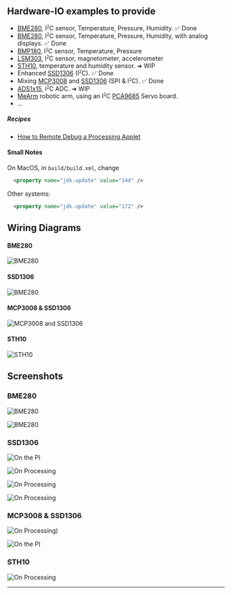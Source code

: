 ## Hardware-IO examples to provide

- [BME280](https://www.adafruit.com/product/2652), I<small><sup>2</sup></small>C sensor, Temperature, Pressure, Humidity. &#9989; Done
- [BME280](https://www.adafruit.com/product/2652), I<small><sup>2</sup></small>C sensor, Temperature, Pressure, Humidity, with analog displays. &#9989; Done
- [BMP180](https://www.adafruit.com/product/1603), I<small><sup>2</sup></small>C sensor, Temperature, Pressure
- [LSM303](https://www.adafruit.com/product/1120), I<small><sup>2</sup></small>C sensor, magnetometer, accelerometer
- [STH10](https://www.adafruit.com/product/1298), temperature and humidity sensor.  &#10140; WIP
- Enhanced [SSD1306](https://www.adafruit.com/product/3527) (I<small><sup>2</sup></small>C). &#9989; Done
- Mixing [MCP3008](https://www.adafruit.com/product/856) and [SSD1306](https://www.adafruit.com/product/3527) (SPI & I<small><sup>2</sup></small>C). &#9989; Done
- [ADS1x15](https://www.adafruit.com/product/1083), I<small><sup>2</sup></small>C ADC.  &#10140; WIP
- [MeArm](https://shop.mime.co.uk/collections/mearm/products/mearm-your-robot-nuka-cola-blue?variant=4766020165) robotic arm, using an I<small><sup>2</sup></small>C [PCA9685](https://www.adafruit.com/product/815) Servo board.
- ...

##### Recipes
- [How to Remote Debug a Processing Applet](./remote.debug/RemoteDebug.md)

#### Small Notes
On MacOS, in `build/build.xml`, change
```xml
  <property name="jdk.update" value="144" />
```
Other systems:
```xml
  <property name="jdk.update" value="172" />
```

## Wiring Diagrams
#### BME280
![BME280](./I2CBME280/RPi.BME280_bb.png)

#### SSD1306
![BME280](./I2CSSD1306/RPi.SSD1306_bb.png)

#### MCP3008 & SSD1306
![MCP3008 and SSD1306](./I2CandSPI/RPi.SSD1306.MCP3008_bb.png)

#### STH10
![STH10](./GPIOSTH10/RaspberryPI.STH10_bb.png)

## Screenshots
### BME280
![BME280](./I2CBME280/rpi.snapshot.png)

![BME280](./I2CBME280_UI/analog.png)

### SSD1306
![On the PI](./I2CSSD1306/rpi.ssd1306.jpg)

![On Processing](./I2CSSD1306/screenshot.01.png)

![On Processing](./I2CSSD1306/screenshot.02.png)

![On Processing](./I2CSSD1306/screenshot.03.png)

### MCP3008 & SSD1306
![On Processing](./I2CandSPI/RPi.desktop.I2C.SPI.png))

![On the PI](./I2CandSPI/Rpi.SPI.I2C.jpg)

### STH10
![On Processing](./GPIOSTH10/sth10.at.work.png)

---
